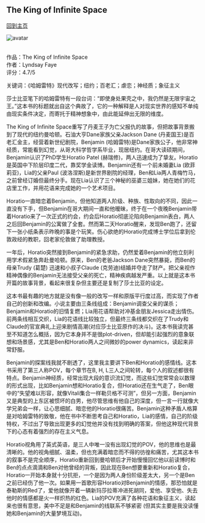 ## The King of Infinite Space
[回到主页](https://boheme130.github.io/Fiction.git.io/)

![avatar](https://images.squarespace-cdn.com/content/v1/553543bbe4b038e4672f2ed2/642f3338-d57b-4ac9-9e23-760392050fd1/TheKingofInfiniteSpace_CoverBanners_v6_+Facebook.jpg)
<br>
<br>

作品：The King of Infinite Space<br>
作者：Lyndsay Faye<br>
评分：4.7/5<br>

关键词：《哈姆雷特》现代改写；纽约；百老汇；虐恋；神经质；象征主义

莎士比亚笔下的哈姆雷特有一段台词：“即使身处果壳之中，我仍然是无限宇宙之王。”这本书的标题就出自这个典故了，它的一种解释是人对现实世界的感知不单纯由现实条件决定，而寄托于精神想象中，由此能延伸出无限的维度。

The King of Infinite Space重写了丹麦王子为亡父报仇的故事，但把故事背景搬到了现代的纽约曼哈顿。石油大亨Dane家族父亲Jackson Dane (丹麦国王)是百老汇金主，经营着新世纪剧院，Benjamin (哈姆雷特)是Dane家族公子，他非常神经质，常能看到幻觉，从哥大科学哲学系毕业，现居纽约。在哥大读硕期间，Benjamin认识了PhD学生Horatio Patel (赫瑞修)，两人迅速成为了挚友。Horatio是英国中下阶层印度二代，靠奖学金读博。Benjamin还有一个前未婚妻Lia (欧菲莉亚)，Lia的父亲Paul (波洛涅斯)是新世界剧院的经理，Ben和Lia两人青梅竹马，之前曾经订婚但最终分手。现在Lia认识了三个神秘的巫婆三姐妹，她在她们的花店里工作，并用花语来完成她的一个艺术项目。

Horatio一直暗恋着Benjamin，但他知道两人阶级、种族、性取向的不同，因此一直没有下手，但Benjamin在哥大期间一直和他暧昧，终于在一个夜晚Benjamin带着Horatio来了一次正式的约会，约会后Horatio彻底沦陷向Benjamin表白，两人之后回Benjamin的公寓做了全套。然而第二天Horatio醒来，发现Ben跑了，还留下一张小纸条表示昨晚的事是个玩笑。伤心欲绝的Horatio完成博士学位后拿到伦敦政经的教职，回老家伦敦做了助理教授。

一年后，Horatio突然接到Benjamin的紧急求助，仍然爱着Benjamin的他立刻利用学术假紧急奔赴曼哈顿。原来，Ben的老爸Jackson Dane突然暴毙，而Ben的母亲Trudy (葛楚) 迅速和小叔子Claude (克劳迪)结婚并夺走了财产。把父亲视作精神偶像的Benjamin无法接受父亲的死亡，精神疾病越发严重。以上就是这本书开篇的故事背景，看起来很复杂但主要还是复制了莎士比亚的设定。

这本书最有趣的地方就是没有像一般的改写一样和原版平行度过高，而实现了作者自己的创新和改编。小说主要由三条线组成：Benjamin调查父亲的谋杀；Benjamin和Horatio的旧情复燃；Lia用花语帮助对冲基金朋友Jessica走出情伤。前两条线相互交织，Lia的花语线比较独立，但最终三条线都交织在了Trudy和Claude的官宣典礼上迎来剧情高潮(对应莎士比亚原作的决斗)。这本书我读完甚至不知道怎么概括，因为它本身并不是很plot-driven，但却能引起强烈的意象联想和场景感，尤其是Ben和Horatio两人之间微妙的power dynamics，读起来非常舒服。

Benjamin的探案线我就不剧透了，这里我主要讲下Ben和Horatio的感情线。这本书采用了第三人称POV，每个章节在B, H, L三人之间轮转，每个人的叙述都很有特点。Benjamin神经质，经常出现大段的意识流幻觉，而这些幻觉常常会以数理的形式出现，比如Benjamin想和Horatio复合，但Horatio还在生气走了，Ben眼中的“失望难以形容，就像Vitali集合一样勒贝格不可测”，但另一方面，Benjamin又是典型的上东区被惯坏的白男，他尽管思维有他自己的深度，但一言一行就像大学兄弟会一样，让心思细腻、暗恋他的Horatio很痛苦。Benjamin这种矛盾人格算是对哈姆雷特的致敬，他在书中不断思考自己和Horatio，Lia的感情，自己的阶级特权，不过出了导致出现更多的幻觉他并没有找到明确的答案，但他这种现代背景下的心态有着强烈的存在主义气息。

Horatio视角用了英式英语，是三人中唯一没有出现幻觉的POV，他的思维也是最清晰的。他的视角细腻、温柔，但也充满着暗恋而不得的彷徨和痛苦，尤其这本书的叙事不是完全顺序，Horatio重新回到曼哈顿后才开始慢慢回忆他以前读博时和Ben的点点滴滴和Ben对他曾经的背叛，因此现在Ben想要重新和Horatio复合，Horatio一开始本身就十分抗拒，一个是因为两人身份阶级差太大，另一个是Ben之前已经伤了他一次。如果用一首歌形容Horatio对Benjamin的情感，那恐怕就是泰勒斯的Red了，爱他就像开着一辆新玛莎拉蒂冲进死胡同，爱他、享受他、失去他时的情感都是火一样炽热的红色。Lia的POV充满了各种花语和象征主义，读起来也很有意思，美中不足是和Benjamin的线联系不够紧密 (但其实主要是我没读懂她和Benjamin的大量梦境互动)。